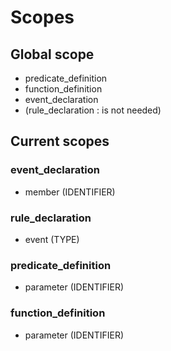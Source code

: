 # Scopes
## Global scope
- predicate_definition
- function_definition
- event_declaration
- (rule_declaration : is not needed)
## Current scopes
### 	event_declaration
- member (IDENTIFIER)
### rule_declaration
- event (TYPE)
### predicate_definition
- parameter (IDENTIFIER)
### function_definition
- parameter (IDENTIFIER)
